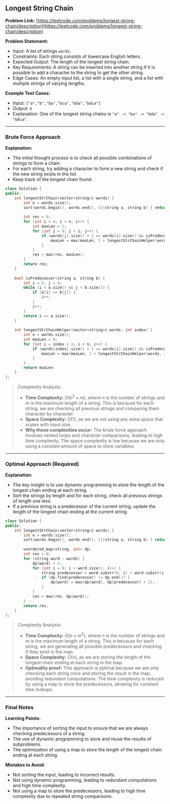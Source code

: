 ## Longest String Chain

**Problem Link:** [https://leetcode.com/problems/longest-string-chain/description](https://leetcode.com/problems/longest-string-chain/description)

**Problem Statement:**
- Input: A list of strings `words`.
- Constraints: Each string consists of lowercase English letters.
- Expected Output: The length of the longest string chain.
- Key Requirements: A string can be inserted into another string if it is possible to add a character to the string to get the other string.
- Edge Cases: An empty input list, a list with a single string, and a list with multiple strings of varying lengths.

**Example Test Cases:**
- Input: `["a","b","ba","bca","bda","bdca"]`
- Output: `4`
- Explanation: One of the longest string chains is `"a" -> "ba" -> "bda" -> "bdca"`.

---

### Brute Force Approach

**Explanation:**
- The initial thought process is to check all possible combinations of strings to form a chain.
- For each string, try adding a character to form a new string and check if the new string exists in the list.
- Keep track of the longest chain found.

```cpp
class Solution {
public:
    int longestStrChain(vector<string>& words) {
        int n = words.size();
        sort(words.begin(), words.end(), [](string a, string b) { return a.size() < b.size(); });
        
        int res = 0;
        for (int i = 0; i < n; i++) {
            int maxLen = 1;
            for (int j = 0; j < i; j++) {
                if (words[j].size() + 1 == words[i].size() && isPredecessor(words[j], words[i])) {
                    maxLen = max(maxLen, 1 + longestStrChainHelper(words, j));
                }
            }
            res = max(res, maxLen);
        }
        return res;
    }
    
    bool isPredecessor(string a, string b) {
        int i = 0, j = 0;
        while (i < a.size() && j < b.size()) {
            if (a[i] == b[j]) {
                i++;
            }
            j++;
        }
        return i == a.size();
    }
    
    int longestStrChainHelper(vector<string>& words, int index) {
        int n = words.size();
        int maxLen = 0;
        for (int i = index + 1; i < n; i++) {
            if (words[index].size() + 1 == words[i].size() && isPredecessor(words[index], words[i])) {
                maxLen = max(maxLen, 1 + longestStrChainHelper(words, i));
            }
        }
        return maxLen;
    }
};
```

> Complexity Analysis:
> - **Time Complexity:** $O(n^2 \times m)$, where $n$ is the number of strings and $m$ is the maximum length of a string. This is because for each string, we are checking all previous strings and comparing them character by character.
> - **Space Complexity:** $O(1)$, as we are not using any extra space that scales with input size.
> - **Why these complexities occur:** The brute force approach involves nested loops and character comparisons, leading to high time complexity. The space complexity is low because we are only using a constant amount of space to store variables.

---

### Optimal Approach (Required)

**Explanation:**
- The key insight is to use dynamic programming to store the length of the longest chain ending at each string.
- Sort the strings by length and for each string, check all previous strings of length one less.
- If a previous string is a predecessor of the current string, update the length of the longest chain ending at the current string.

```cpp
class Solution {
public:
    int longestStrChain(vector<string>& words) {
        int n = words.size();
        sort(words.begin(), words.end(), [](string a, string b) { return a.size() < b.size(); });
        
        unordered_map<string, int> dp;
        int res = 0;
        for (string word : words) {
            dp[word] = 1;
            for (int i = 0; i < word.size(); i++) {
                string predecessor = word.substr(0, i) + word.substr(i + 1);
                if (dp.find(predecessor) != dp.end()) {
                    dp[word] = max(dp[word], dp[predecessor] + 1);
                }
            }
            res = max(res, dp[word]);
        }
        return res;
    }
};
```

> Complexity Analysis:
> - **Time Complexity:** $O(n \times m^2)$, where $n$ is the number of strings and $m$ is the maximum length of a string. This is because for each string, we are generating all possible predecessors and checking if they exist in the map.
> - **Space Complexity:** $O(n)$, as we are storing the length of the longest chain ending at each string in the map.
> - **Optimality proof:** This approach is optimal because we are only checking each string once and storing the result in the map, avoiding redundant computations. The time complexity is reduced by using a map to store the predecessors, allowing for constant time lookups.

---

### Final Notes

**Learning Points:**
- The importance of sorting the input to ensure that we are always checking predecessors of a string.
- The use of dynamic programming to store and reuse the results of subproblems.
- The optimization of using a map to store the length of the longest chain ending at each string.

**Mistakes to Avoid:**
- Not sorting the input, leading to incorrect results.
- Not using dynamic programming, leading to redundant computations and high time complexity.
- Not using a map to store the predecessors, leading to high time complexity due to repeated string comparisons.